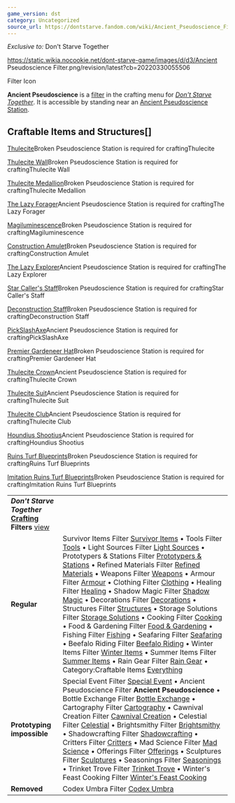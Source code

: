 ```yaml
---
game_version: dst
category: Uncategorized
source_url: https://dontstarve.fandom.com/wiki/Ancient_Pseudoscience_Filter
---
```


*Exclusive to:* Don't Starve Together

 https://static.wikia.nocookie.net/dont-starve-game/images/d/d3/Ancient Pseudoscience Filter.png/revision/latest?cb=20220330055506 

Filter Icon

 

**Ancient Pseudoscience** is a [filter](/wiki/Crafting#Crafting_Filter "Crafting") in the crafting menu for *[Don't Starve Together](/wiki/Don%27t_Starve_Together "Don't Starve Together")*. It is accessible by standing near an [Ancient Pseudoscience Station](/wiki/Ancient_Pseudoscience_Station "Ancient Pseudoscience Station").

## Craftable Items and Structures[]

[Thulecite](/wiki/Thulecite "Thulecite")Broken Pseudoscience Station is required for craftingThulecite

[Thulecite Wall](/wiki/Thulecite_Wall "Thulecite Wall")Broken Pseudoscience Station is required for craftingThulecite Wall

[Thulecite Medallion](/wiki/Thulecite_Medallion "Thulecite Medallion")Broken Pseudoscience Station is required for craftingThulecite Medallion

[The Lazy Forager](/wiki/The_Lazy_Forager "The Lazy Forager")Ancient Pseudoscience Station is required for craftingThe Lazy Forager

[Magiluminescence](/wiki/Magiluminescence "Magiluminescence")Broken Pseudoscience Station is required for craftingMagiluminescence

[Construction Amulet](/wiki/Construction_Amulet "Construction Amulet")Broken Pseudoscience Station is required for craftingConstruction Amulet

[The Lazy Explorer](/wiki/The_Lazy_Explorer "The Lazy Explorer")Ancient Pseudoscience Station is required for craftingThe Lazy Explorer

[Star Caller's Staff](/wiki/Star_Caller%27s_Staff "Star Caller's Staff")Broken Pseudoscience Station is required for craftingStar Caller's Staff

[Deconstruction Staff](/wiki/Deconstruction_Staff "Deconstruction Staff")Broken Pseudoscience Station is required for craftingDeconstruction Staff

[PickSlashAxe](/wiki/PickSlashAxe "PickSlashAxe")Ancient Pseudoscience Station is required for craftingPickSlashAxe

[Premier Gardeneer Hat](/wiki/Premier_Gardeneer_Hat "Premier Gardeneer Hat")Broken Pseudoscience Station is required for craftingPremier Gardeneer Hat

[Thulecite Crown](/wiki/Thulecite_Crown "Thulecite Crown")Ancient Pseudoscience Station is required for craftingThulecite Crown

[Thulecite Suit](/wiki/Thulecite_Suit "Thulecite Suit")Ancient Pseudoscience Station is required for craftingThulecite Suit

[Thulecite Club](/wiki/Thulecite_Club "Thulecite Club")Ancient Pseudoscience Station is required for craftingThulecite Club

[Houndius Shootius](/wiki/Houndius_Shootius "Houndius Shootius")Ancient Pseudoscience Station is required for craftingHoundius Shootius

[Ruins Turf Blueprints](/wiki/Ruins_Turf_Blueprints "Ruins Turf Blueprints")Broken Pseudoscience Station is required for craftingRuins Turf Blueprints

[Imitation Ruins Turf Blueprints](/wiki/Imitation_Ruins_Turf_Blueprints "Imitation Ruins Turf Blueprints")Broken Pseudoscience Station is required for craftingImitation Ruins Turf Blueprints

|  |  |
| --- | --- |
| ***Don't Starve Together* [Crafting](/wiki/Crafting "Crafting") Filters** [view](/wiki/Template:Crafting_Filters "Template:Crafting Filters") | |
| **Regular** | Survivor Items Filter [Survivor Items](/wiki/Survivor_Items_Filter "Survivor Items Filter") • Tools Filter [Tools](/wiki/Tools_Filter "Tools Filter") • Light Sources Filter [Light Sources](/wiki/Light_Sources_Filter "Light Sources Filter") • Prototypers & Stations Filter [Prototypers & Stations](/wiki/Prototypers_%26_Stations_Filter "Prototypers & Stations Filter") • Refined Materials Filter [Refined Materials](/wiki/Refined_Materials_Filter "Refined Materials Filter") • Weapons Filter [Weapons](/wiki/Weapons_Filter "Weapons Filter") • Armour Filter [Armour](/wiki/Armour_Filter "Armour Filter") • Clothing Filter [Clothing](/wiki/Clothing_Filter "Clothing Filter") • Healing Filter [Healing](/wiki/Healing_Filter "Healing Filter") • Shadow Magic Filter [Shadow Magic](/wiki/Shadow_Magic_Filter "Shadow Magic Filter") • Decorations Filter [Decorations](/wiki/Decorations_Filter "Decorations Filter") • Structures Filter [Structures](/wiki/Structures_Filter "Structures Filter") • Storage Solutions Filter [Storage Solutions](/wiki/Storage_Solutions_Filter "Storage Solutions Filter") • Cooking Filter [Cooking](/wiki/Cooking_Filter "Cooking Filter") • Food & Gardening Filter [Food & Gardening](/wiki/Food_%26_Gardening_Filter "Food & Gardening Filter") • Fishing Filter [Fishing](/wiki/Fishing_Filter "Fishing Filter") • Seafaring Filter [Seafaring](/wiki/Seafaring_Filter "Seafaring Filter") • Beefalo Riding Filter [Beefalo Riding](/wiki/Beefalo_Riding_Filter "Beefalo Riding Filter") • Winter Items Filter [Winter Items](/wiki/Winter_Items_Filter "Winter Items Filter") • Summer Items Filter [Summer Items](/wiki/Summer_Items_Filter "Summer Items Filter") • Rain Gear Filter [Rain Gear](/wiki/Rain_Gear_Filter "Rain Gear Filter") • Category:Craftable Items [Everything](/wiki/Category:Craftable_Items "Category:Craftable Items") |
| **Prototyping impossible** | Special Event Filter [Special Event](/wiki/Special_Event_Filter "Special Event Filter") • Ancient Pseudoscience Filter **Ancient Pseudoscience** • Bottle Exchange Filter [Bottle Exchange](/wiki/Bottle_Exchange_Filter "Bottle Exchange Filter") • Cartography Filter [Cartography](/wiki/Cartography_Filter "Cartography Filter") • Cawnival Creation Filter [Cawnival Creation](/wiki/Cawnival_Creation_Filter "Cawnival Creation Filter") • Celestial Filter [Celestial](/wiki/Celestial_Filter "Celestial Filter") • Brightsmithy Filter [Brightsmithy](/wiki/Brightsmithy_Filter "Brightsmithy Filter") • Shadowcrafting Filter [Shadowcrafting](/wiki/Shadowcrafting_Filter "Shadowcrafting Filter") • Critters Filter [Critters](/wiki/Critters_Filter "Critters Filter") • Mad Science Filter [Mad Science](/wiki/Mad_Science_Filter "Mad Science Filter") • Offerings Filter [Offerings](/wiki/Offerings_Filter "Offerings Filter") • Sculptures Filter [Sculptures](/wiki/Sculptures_Filter "Sculptures Filter") • Seasonings Filter [Seasonings](/wiki/Seasonings_Filter "Seasonings Filter") • Trinket Trove Filter [Trinket Trove](/wiki/Trinket_Trove_Filter "Trinket Trove Filter") • Winter's Feast Cooking Filter [Winter's Feast Cooking](/wiki/Winter%27s_Feast_Cooking_Filter "Winter's Feast Cooking Filter") |
| **Removed** | Codex Umbra Filter [Codex Umbra](/wiki/Codex_Umbra_Filter "Codex Umbra Filter") |